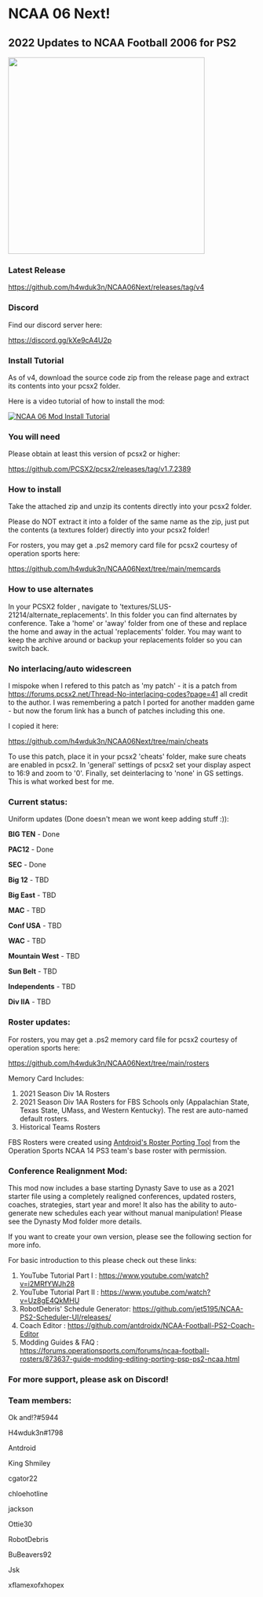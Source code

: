 # NCAA 06 Next!
## 2022 Updates to NCAA Football 2006 for PS2

<img src=https://github.com/h4wduk3n/NCAA06Next/blob/main/NCAA06-NEXT-2022V2.png width=400>

### Latest Release

https://github.com/h4wduk3n/NCAA06Next/releases/tag/v4

### Discord

Find our discord server here:

https://discord.gg/kXe9cA4U2p

### Install Tutorial

As of v4, download the source code zip from the release page and extract its contents into your pcsx2 folder.

Here is a video tutorial of how to install the mod:

[![NCAA 06 Mod Install Tutorial](https://img.youtube.com/vi/qgaUz_KLiJg/0.jpg)](https://www.youtube.com/watch?v=qgaUz_KLiJg)

### You will need

Please obtain at least this version of pcsx2 or higher:

https://github.com/PCSX2/pcsx2/releases/tag/v1.7.2389

### How to install

Take the attached zip and unzip its contents directly into your pcsx2 folder.

Please do NOT extract it into a folder of the same name as the zip, just put the contents (a textures folder) directly into your pcsx2 folder!

For rosters, you may get a .ps2 memory card file for pcsx2 courtesy of operation sports here:

https://github.com/h4wduk3n/NCAA06Next/tree/main/memcards

### How to use alternates

In your PCSX2 folder , navigate to 'textures/SLUS-21214/alternate_replacements'. In this folder you can find alternates by conference.  Take a 'home' or 'away' folder from one of these and replace the home and away in the actual 'replacements' folder.  You may want to keep the archive around or backup your replacements folder so you can switch back.

### No interlacing/auto widescreen

I mispoke when I refered to this patch as 'my patch' - it is a patch from https://forums.pcsx2.net/Thread-No-interlacing-codes?page=41 all credit to the author.
I was remembering a patch I ported for another madden game - but now the forum link has a bunch of patches including this one.

I copied it here:

https://github.com/h4wduk3n/NCAA06Next/tree/main/cheats

To use this patch, place it in your pcsx2 'cheats' folder, make sure cheats are enabled in pcsx2.  In 'general' settings of pcsx2 set your display aspect to 16:9 and zoom to '0'. Finally, set deinterlacing to 'none' in GS settings.  This is what worked best for me.

### Current status:

Uniform updates (Done doesn't mean we wont keep adding stuff :)):

<b>BIG TEN</b> - Done

<b>PAC12</b> - Done

<b>SEC</b> - Done

<b>Big 12</b> - TBD

<b>Big East</b> - TBD

<b>MAC</b> - TBD

<b>Conf USA</b> - TBD

<b>WAC</b> - TBD

<b>Mountain West</b> - TBD

<b>Sun Belt</b> - TBD

<b>Independents</b> - TBD

<b>Div IIA</b> - TBD


### Roster updates:

For rosters, you may get a .ps2 memory card file for pcsx2 courtesy of operation sports here:

https://github.com/h4wduk3n/NCAA06Next/tree/main/rosters

Memory Card Includes:
1. 2021 Season Div 1A Rosters 
2. 2021 Season Div 1AA Rosters for FBS Schools only (Appalachian State, Texas State, UMass, and Western Kentucky). The rest are auto-named default rosters.
3. Historical Teams Rosters

FBS Rosters were created using <a href=https://github.com/antdroidx/NCAA-Football-PS3-to-PS2-Roster-Porting-Tool>Antdroid's Roster Porting Tool</a> from the Operation Sports NCAA 14 PS3 team's base roster with permission.

### Conference Realignment Mod:

This mod now includes a base starting Dynasty Save to use as a 2021 starter file using a completely realigned conferences, updated rosters, coaches, strategies, start year and more! It also has the ability to auto-generate new schedules each year without manual manipulation! Please see the Dynasty Mod folder more details.

If you want to create your own version, please see the following section for more info.

For basic introduction to this please check out these links:
1. YouTube Tutorial Part I : https://www.youtube.com/watch?v=i2MRfYWJh28
2. YouTube Tutorial Part II : https://www.youtube.com/watch?v=Uz8gE4QkMHU
3. RobotDebris' Schedule Generator: https://github.com/jet5195/NCAA-PS2-Scheduler-UI/releases/
4. Coach Editor : https://github.com/antdroidx/NCAA-Football-PS2-Coach-Editor
5. Modding Guides & FAQ : https://forums.operationsports.com/forums/ncaa-football-rosters/873637-guide-modding-editing-porting-psp-ps2-ncaa.html



### For more support, please ask on Discord!

### Team members:

Ok and!?#5944

H4wduk3n#1798

Antdroid

King Shmiley

cgator22

chloehotline

jackson

Ottie30

RobotDebris

BuBeavers92

Jsk

xflamexofxhopex


